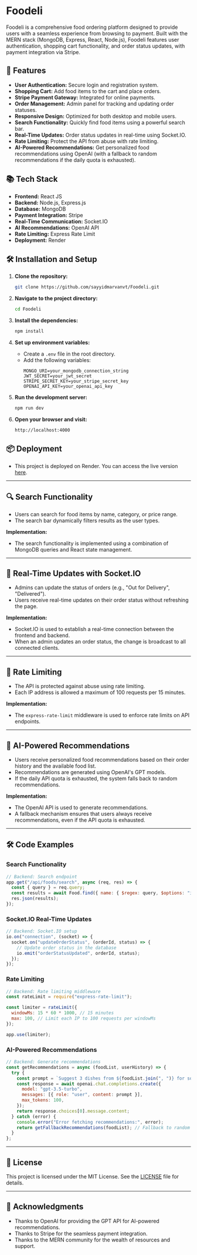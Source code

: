 # Foodeli

Foodeli is a comprehensive food ordering platform designed to provide users with a seamless experience from browsing to payment. Built with the MERN stack (MongoDB, Express, React, Node.js), Foodeli features user authentication, shopping cart functionality, and order status updates, with payment integration via Stripe.

## 🚀 Features

- **User Authentication:** Secure login and registration system.
- **Shopping Cart:** Add food items to the cart and place orders.
- **Stripe Payment Gateway:** Integrated for online payments.
- **Order Management:** Admin panel for tracking and updating order statuses.
- **Responsive Design:** Optimized for both desktop and mobile users.
- **Search Functionality:** Quickly find food items using a powerful search bar.
- **Real-Time Updates:** Order status updates in real-time using Socket.IO.
- **Rate Limiting:** Protect the API from abuse with rate limiting.
- **AI-Powered Recommendations:** Get personalized food recommendations using OpenAI (with a fallback to random recommendations if the daily quota is exhausted).

## 📚 Tech Stack

- **Frontend:** React JS
- **Backend:** Node.js, Express.js
- **Database:** MongoDB
- **Payment Integration:** Stripe
- **Real-Time Communication:** Socket.IO
- **AI Recommendations:** OpenAI API
- **Rate Limiting:** Express Rate Limit
- **Deployment:** Render

## 🛠 Installation and Setup

1. **Clone the repository:**
   ```bash
   git clone https://github.com/sayyidmarvanvt/Foodeli.git
   ```
2. **Navigate to the project directory:**
   ```bash
   cd Foodeli
   ```
3. **Install the dependencies:**
   ```bash
   npm install
   ```
4. **Set up environment variables:**
   - Create a `.env` file in the root directory.
   - Add the following variables:
     ```
     MONGO_URI=your_mongodb_connection_string
     JWT_SECRET=your_jwt_secret
     STRIPE_SECRET_KEY=your_stripe_secret_key
     OPENAI_API_KEY=your_openai_api_key
     ```
5. **Run the development server:**
   ```bash
   npm run dev
   ```

6. **Open your browser and visit:**
   ```
   http://localhost:4000
   ```

## 📦 Deployment

- This project is deployed on Render. You can access the live version [here](https://foodeli-frontend.onrender.com).

---

## 🔍 Search Functionality

- Users can search for food items by name, category, or price range.
- The search bar dynamically filters results as the user types.

**Implementation:**
- The search functionality is implemented using a combination of MongoDB queries and React state management.

---

## 📡 Real-Time Updates with Socket.IO

- Admins can update the status of orders (e.g., "Out for Delivery", "Delivered").
- Users receive real-time updates on their order status without refreshing the page.

**Implementation:**
- Socket.IO is used to establish a real-time connection between the frontend and backend.
- When an admin updates an order status, the change is broadcast to all connected clients.

---

## 🛑 Rate Limiting

- The API is protected against abuse using rate limiting.
- Each IP address is allowed a maximum of 100 requests per 15 minutes.

**Implementation:**
- The `express-rate-limit` middleware is used to enforce rate limits on API endpoints.

---

## 🤖 AI-Powered Recommendations

- Users receive personalized food recommendations based on their order history and the available food list.
- Recommendations are generated using OpenAI's GPT models.
- If the daily API quota is exhausted, the system falls back to random recommendations.

**Implementation:**
- The OpenAI API is used to generate recommendations.
- A fallback mechanism ensures that users always receive recommendations, even if the API quota is exhausted.

---

## 🛠️ Code Examples

### **Search Functionality**
```javascript
// Backend: Search endpoint
app.get("/api/foods/search", async (req, res) => {
  const { query } = req.query;
  const results = await Food.find({ name: { $regex: query, $options: "i" } });
  res.json(results);
});
```

### **Socket.IO Real-Time Updates**
```javascript
// Backend: Socket.IO setup
io.on("connection", (socket) => {
  socket.on("updateOrderStatus", (orderId, status) => {
    // Update order status in the database
    io.emit("orderStatusUpdated", orderId, status);
  });
});
```

### **Rate Limiting**
```javascript
// Backend: Rate limiting middleware
const rateLimit = require("express-rate-limit");

const limiter = rateLimit({
  windowMs: 15 * 60 * 1000, // 15 minutes
  max: 100, // Limit each IP to 100 requests per windowMs
});

app.use(limiter);
```

### **AI-Powered Recommendations**
```javascript
// Backend: Generate recommendations
const getRecommendations = async (foodList, userHistory) => {
  try {
    const prompt = `Suggest 3 dishes from ${foodList.join(", ")} for someone who ordered ${userHistory.join(", ")}.`;
    const response = await openai.chat.completions.create({
      model: "gpt-3.5-turbo",
      messages: [{ role: "user", content: prompt }],
      max_tokens: 100,
    });
    return response.choices[0].message.content;
  } catch (error) {
    console.error("Error fetching recommendations:", error);
    return getFallbackRecommendations(foodList); // Fallback to random recommendations
  }
};
```

---

## 📄 License

This project is licensed under the MIT License. See the [LICENSE](LICENSE) file for details.

---

## 🙏 Acknowledgments

- Thanks to OpenAI for providing the GPT API for AI-powered recommendations.
- Thanks to Stripe for the seamless payment integration.
- Thanks to the MERN community for the wealth of resources and support.

